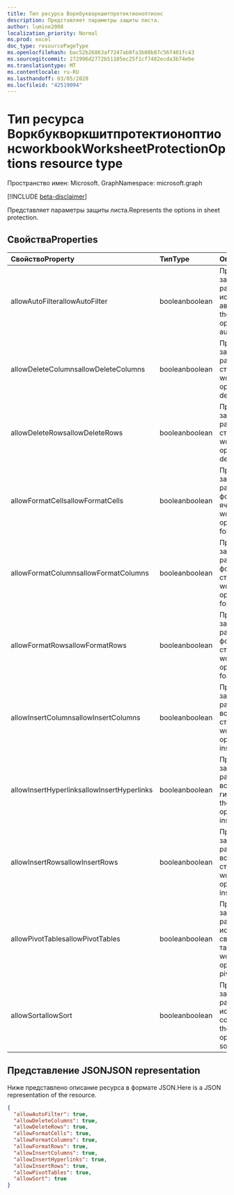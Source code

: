 ```yaml
---
title: Тип ресурса Воркбукворкшитпротектионоптионс
description: Представляет параметры защиты листа.
author: lumine2008
localization_priority: Normal
ms.prod: excel
doc_type: resourcePageType
ms.openlocfilehash: bac52b26863af7247ab0fa3b08b87c56f401fc43
ms.sourcegitcommit: 272996d2772b51105ec25f1cf7482ecda3b74ebe
ms.translationtype: MT
ms.contentlocale: ru-RU
ms.lasthandoff: 03/05/2020
ms.locfileid: "42519094"
---
```

# <a name="workbookworksheetprotectionoptions-resource-type"></a><span data-ttu-id="47c5a-103">Тип ресурса Воркбукворкшитпротектионоптионс</span><span class="sxs-lookup"><span data-stu-id="47c5a-103">workbookWorksheetProtectionOptions resource type</span></span>

<span data-ttu-id="47c5a-104">Пространство имен: Microsoft. Graph</span><span class="sxs-lookup"><span data-stu-id="47c5a-104">Namespace: microsoft.graph</span></span>

[!INCLUDE [beta-disclaimer](../../includes/beta-disclaimer.md)]

<span data-ttu-id="47c5a-105">Представляет параметры защиты листа.</span><span class="sxs-lookup"><span data-stu-id="47c5a-105">Represents the options in sheet protection.</span></span>

## <a name="properties"></a><span data-ttu-id="47c5a-106">Свойства</span><span class="sxs-lookup"><span data-stu-id="47c5a-106">Properties</span></span>
| <span data-ttu-id="47c5a-107">Свойство</span><span class="sxs-lookup"><span data-stu-id="47c5a-107">Property</span></span>     | <span data-ttu-id="47c5a-108">Тип</span><span class="sxs-lookup"><span data-stu-id="47c5a-108">Type</span></span>   |<span data-ttu-id="47c5a-109">Описание</span><span class="sxs-lookup"><span data-stu-id="47c5a-109">Description</span></span>|
|:---------------|:--------|:----------|
|<span data-ttu-id="47c5a-110">allowAutoFilter</span><span class="sxs-lookup"><span data-stu-id="47c5a-110">allowAutoFilter</span></span>|<span data-ttu-id="47c5a-111">boolean</span><span class="sxs-lookup"><span data-stu-id="47c5a-111">boolean</span></span>|<span data-ttu-id="47c5a-112">Представляет параметр защиты листа, разрешающий использовать функцию автофильтра.</span><span class="sxs-lookup"><span data-stu-id="47c5a-112">Represents the worksheet protection option of allowing using auto filter feature.</span></span>|
|<span data-ttu-id="47c5a-113">allowDeleteColumns</span><span class="sxs-lookup"><span data-stu-id="47c5a-113">allowDeleteColumns</span></span>|<span data-ttu-id="47c5a-114">boolean</span><span class="sxs-lookup"><span data-stu-id="47c5a-114">boolean</span></span>|<span data-ttu-id="47c5a-115">Представляет параметр защиты листа, разрешающий удалять столбцы.</span><span class="sxs-lookup"><span data-stu-id="47c5a-115">Represents the worksheet protection option of allowing deleting columns.</span></span>|
|<span data-ttu-id="47c5a-116">allowDeleteRows</span><span class="sxs-lookup"><span data-stu-id="47c5a-116">allowDeleteRows</span></span>|<span data-ttu-id="47c5a-117">boolean</span><span class="sxs-lookup"><span data-stu-id="47c5a-117">boolean</span></span>|<span data-ttu-id="47c5a-118">Представляет параметр защиты листа, разрешающий удалять строки.</span><span class="sxs-lookup"><span data-stu-id="47c5a-118">Represents the worksheet protection option of allowing deleting rows.</span></span>|
|<span data-ttu-id="47c5a-119">allowFormatCells</span><span class="sxs-lookup"><span data-stu-id="47c5a-119">allowFormatCells</span></span>|<span data-ttu-id="47c5a-120">boolean</span><span class="sxs-lookup"><span data-stu-id="47c5a-120">boolean</span></span>|<span data-ttu-id="47c5a-121">Представляет параметр защиты листа, разрешающий форматировать ячейки.</span><span class="sxs-lookup"><span data-stu-id="47c5a-121">Represents the worksheet protection option of allowing formatting cells.</span></span>|
|<span data-ttu-id="47c5a-122">allowFormatColumns</span><span class="sxs-lookup"><span data-stu-id="47c5a-122">allowFormatColumns</span></span>|<span data-ttu-id="47c5a-123">boolean</span><span class="sxs-lookup"><span data-stu-id="47c5a-123">boolean</span></span>|<span data-ttu-id="47c5a-124">Представляет параметр защиты листа, разрешающий форматировать столбцы.</span><span class="sxs-lookup"><span data-stu-id="47c5a-124">Represents the worksheet protection option of allowing formatting columns.</span></span>|
|<span data-ttu-id="47c5a-125">allowFormatRows</span><span class="sxs-lookup"><span data-stu-id="47c5a-125">allowFormatRows</span></span>|<span data-ttu-id="47c5a-126">boolean</span><span class="sxs-lookup"><span data-stu-id="47c5a-126">boolean</span></span>|<span data-ttu-id="47c5a-127">Представляет параметр защиты листа, разрешающий форматировать строки.</span><span class="sxs-lookup"><span data-stu-id="47c5a-127">Represents the worksheet protection option of allowing formatting rows.</span></span>|
|<span data-ttu-id="47c5a-128">allowInsertColumns</span><span class="sxs-lookup"><span data-stu-id="47c5a-128">allowInsertColumns</span></span>|<span data-ttu-id="47c5a-129">boolean</span><span class="sxs-lookup"><span data-stu-id="47c5a-129">boolean</span></span>|<span data-ttu-id="47c5a-130">Представляет параметр защиты листа, разрешающий вставлять столбцы.</span><span class="sxs-lookup"><span data-stu-id="47c5a-130">Represents the worksheet protection option of allowing inserting columns.</span></span>|
|<span data-ttu-id="47c5a-131">allowInsertHyperlinks</span><span class="sxs-lookup"><span data-stu-id="47c5a-131">allowInsertHyperlinks</span></span>|<span data-ttu-id="47c5a-132">boolean</span><span class="sxs-lookup"><span data-stu-id="47c5a-132">boolean</span></span>|<span data-ttu-id="47c5a-133">Представляет параметр защиты листа, разрешающий вставлять гиперссылки.</span><span class="sxs-lookup"><span data-stu-id="47c5a-133">Represents the worksheet protection option of allowing inserting hyperlinks.</span></span>|
|<span data-ttu-id="47c5a-134">allowInsertRows</span><span class="sxs-lookup"><span data-stu-id="47c5a-134">allowInsertRows</span></span>|<span data-ttu-id="47c5a-135">boolean</span><span class="sxs-lookup"><span data-stu-id="47c5a-135">boolean</span></span>|<span data-ttu-id="47c5a-136">Представляет параметр защиты листа, разрешающий вставлять строки.</span><span class="sxs-lookup"><span data-stu-id="47c5a-136">Represents the worksheet protection option of allowing inserting rows.</span></span>|
|<span data-ttu-id="47c5a-137">allowPivotTables</span><span class="sxs-lookup"><span data-stu-id="47c5a-137">allowPivotTables</span></span>|<span data-ttu-id="47c5a-138">boolean</span><span class="sxs-lookup"><span data-stu-id="47c5a-138">boolean</span></span>|<span data-ttu-id="47c5a-139">Представляет параметр защиты листа, разрешающий использовать функцию сводных таблиц.</span><span class="sxs-lookup"><span data-stu-id="47c5a-139">Represents the worksheet protection option of allowing using pivot table feature.</span></span>|
|<span data-ttu-id="47c5a-140">allowSort</span><span class="sxs-lookup"><span data-stu-id="47c5a-140">allowSort</span></span>|<span data-ttu-id="47c5a-141">boolean</span><span class="sxs-lookup"><span data-stu-id="47c5a-141">boolean</span></span>|<span data-ttu-id="47c5a-142">Представляет параметр защиты листа, разрешающий использовать функцию сортировки.</span><span class="sxs-lookup"><span data-stu-id="47c5a-142">Represents the worksheet protection option of allowing using sort feature.</span></span>|

## <a name="json-representation"></a><span data-ttu-id="47c5a-143">Представление JSON</span><span class="sxs-lookup"><span data-stu-id="47c5a-143">JSON representation</span></span>

<span data-ttu-id="47c5a-144">Ниже представлено описание ресурса в формате JSON.</span><span class="sxs-lookup"><span data-stu-id="47c5a-144">Here is a JSON representation of the resource.</span></span>

<!-- {
  "blockType": "resource",
  "optionalProperties": [

  ],
  "@odata.type": "microsoft.graph.workbookWorksheetProtectionOptions"
}-->

```json
{
  "allowAutoFilter": true,
  "allowDeleteColumns": true,
  "allowDeleteRows": true,
  "allowFormatCells": true,
  "allowFormatColumns": true,
  "allowFormatRows": true,
  "allowInsertColumns": true,
  "allowInsertHyperlinks": true,
  "allowInsertRows": true,
  "allowPivotTables": true,
  "allowSort": true
}

```

<!-- uuid: 8fcb5dbc-d5aa-4681-8e31-b001d5168d79
2015-10-25 14:57:30 UTC -->
<!--
{
  "type": "#page.annotation",
  "description": "workbookWorksheetProtectionOptions resource",
  "keywords": "",
  "section": "documentation",
  "tocPath": "",
  "suppressions": []
}
-->

